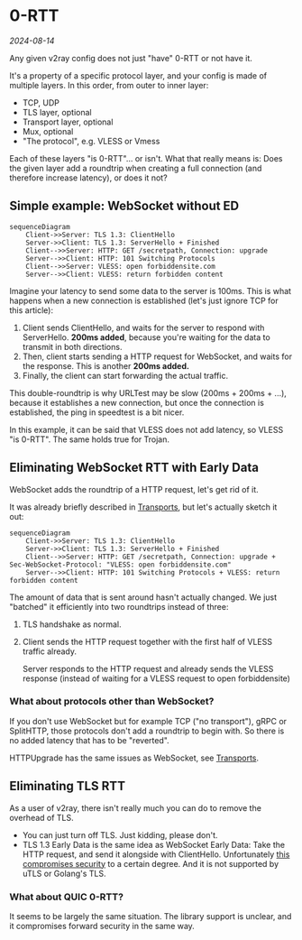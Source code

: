 # 0-RTT

*2024-08-14*

Any given v2ray config does not just "have" 0-RTT or not have it.

It's a property of a specific protocol layer, and your config is made of
multiple layers. In this order, from outer to inner layer:

* TCP, UDP
* TLS layer, optional
* Transport layer, optional
* Mux, optional
* "The protocol", e.g. VLESS or Vmess

Each of these layers "is 0-RTT"... or isn't. What that really means is: Does
the given layer add a roundtrip when creating a full connection (and therefore
increase latency), or does it not?

## Simple example: WebSocket without ED

```mermaid
sequenceDiagram
    Client->>Server: TLS 1.3: ClientHello
    Server->>Client: TLS 1.3: ServerHello + Finished
    Client-->>Server: HTTP: GET /secretpath, Connection: upgrade
    Server-->>Client: HTTP: 101 Switching Protocols
    Client-->>Server: VLESS: open forbiddensite.com
    Server-->>Client: VLESS: return forbidden content
```

Imagine your latency to send some data to the server is 100ms. This is what
happens when a new connection is established (let's just ignore TCP for this
article):

1. Client sends ClientHello, and waits for the server to respond with
   ServerHello. **200ms added**, because you're waiting for the data to
   transmit in both directions.
2. Then, client starts sending a HTTP request for WebSocket, and waits for the
   response. This is another **200ms added.**
3. Finally, the client can start forwarding the actual traffic.

This double-roundtrip is why URLTest may be slow (200ms + 200ms + ...), because
it establishes a new connection, but once the connection is established, the
ping in speedtest is a bit nicer.

In this example, it can be said that VLESS does not add latency, so VLESS "is
0-RTT". The same holds true for Trojan.

## Eliminating WebSocket RTT with Early Data

WebSocket adds the roundtrip of a HTTP request, let's get rid of it.

It was already briefly described in [Transports](./transports.md), but let's
actually sketch it out:

```mermaid
sequenceDiagram
    Client->>Server: TLS 1.3: ClientHello
    Server->>Client: TLS 1.3: ServerHello + Finished
    Client-->>Server: HTTP: GET /secretpath, Connection: upgrade + Sec-WebSocket-Protocol: "VLESS: open forbiddensite.com"
    Server-->>Client: HTTP: 101 Switching Protocols + VLESS: return forbidden content
```

The amount of data that is sent around hasn't actually changed. We just
"batched" it efficiently into two roundtrips instead of three:

1. TLS handshake as normal.
2. Client sends the HTTP request together with the first half of VLESS traffic already.

   Server responds to the HTTP request and already sends the VLESS response
   (instead of waiting for a VLESS request to open forbiddensite)

### What about protocols other than WebSocket?

If you don't use WebSocket but for example TCP ("no transport"), gRPC or
SplitHTTP, those protocols don't add a roundtrip to begin with. So there is no
added latency that has to be "reverted".

HTTPUpgrade has the same issues as WebSocket, see [Transports](./transports.md).

## Eliminating TLS RTT

As a user of v2ray, there isn't really much you can do to remove the overhead of TLS.

* You can just turn off TLS. Just kidding, please don't.
* TLS 1.3 Early Data is the same idea as WebSocket Early Data: Take the HTTP
  request, and send it alongside with ClientHello. Unfortunately [this
  compromises
  security](https://blog.trailofbits.com/2019/03/25/what-application-developers-need-to-know-about-tls-early-data-0rtt/)
  to a certain degree. And it is not supported by uTLS or Golang's TLS.

### What about QUIC 0-RTT?

It seems to be largely the same situation. The library support is unclear, and
it compromises forward security in the same way.
